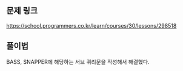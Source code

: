 ## 문제 링크

https://school.programmers.co.kr/learn/courses/30/lessons/298518

## 풀이법

BASS, SNAPPER에 해당하는 서브 쿼리문을 작성해서 해결했다.



